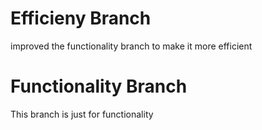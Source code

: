 
# Efficieny Branch
improved the functionality branch to make it more efficient

# Functionality Branch
This branch is just for functionality
